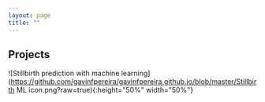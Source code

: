 ```yaml
---
layout: page
title: ""
---
```


## Projects

![Stillbirth prediction with machine learning](https://github.com/gavinfpereira/gavinfpereira.github.io/blob/master/Stillbirth ML icon.png?raw=true){:height="50%" width="50%"}
